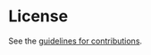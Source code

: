 # License

See the
[guidelines for contributions](https://github.com/astone282/draft-many-pce-stateful-amendment/blob/main/CONTRIBUTING.md).
